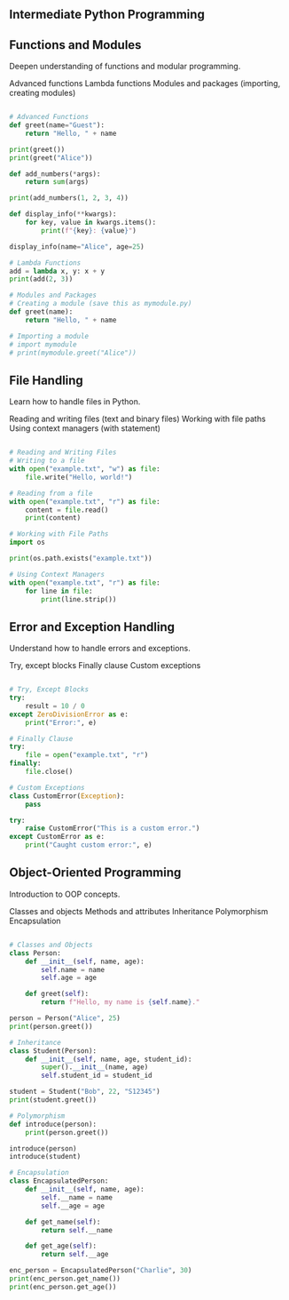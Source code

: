 ## Intermediate Python Programming


## Functions and Modules

Deepen understanding of functions and modular programming.

Advanced functions
Lambda functions
Modules and packages (importing, creating modules) 

```python

# Advanced Functions
def greet(name="Guest"):
    return "Hello, " + name

print(greet())
print(greet("Alice"))

def add_numbers(*args):
    return sum(args)

print(add_numbers(1, 2, 3, 4))

def display_info(**kwargs):
    for key, value in kwargs.items():
        print(f"{key}: {value}")

display_info(name="Alice", age=25)

# Lambda Functions
add = lambda x, y: x + y
print(add(2, 3))

# Modules and Packages
# Creating a module (save this as mymodule.py)
def greet(name):
    return "Hello, " + name

# Importing a module
# import mymodule
# print(mymodule.greet("Alice"))

```

## File Handling

Learn how to handle files in Python.

Reading and writing files (text and binary files)
Working with file paths
Using context managers (with statement)

```python

# Reading and Writing Files
# Writing to a file
with open("example.txt", "w") as file:
    file.write("Hello, world!")

# Reading from a file
with open("example.txt", "r") as file:
    content = file.read()
    print(content)

# Working with File Paths
import os

print(os.path.exists("example.txt"))

# Using Context Managers
with open("example.txt", "r") as file:
    for line in file:
        print(line.strip())

```
## Error and Exception Handling

Understand how to handle errors and exceptions.

Try, except blocks
Finally clause
Custom exceptions

```python

# Try, Except Blocks
try:
    result = 10 / 0
except ZeroDivisionError as e:
    print("Error:", e)

# Finally Clause
try:
    file = open("example.txt", "r")
finally:
    file.close()

# Custom Exceptions
class CustomError(Exception):
    pass

try:
    raise CustomError("This is a custom error.")
except CustomError as e:
    print("Caught custom error:", e)

```
## Object-Oriented Programming 

Introduction to OOP concepts.

Classes and objects
Methods and attributes
Inheritance
Polymorphism
Encapsulation

```python

# Classes and Objects
class Person:
    def __init__(self, name, age):
        self.name = name
        self.age = age

    def greet(self):
        return f"Hello, my name is {self.name}."

person = Person("Alice", 25)
print(person.greet())

# Inheritance
class Student(Person):
    def __init__(self, name, age, student_id):
        super().__init__(name, age)
        self.student_id = student_id

student = Student("Bob", 22, "S12345")
print(student.greet())

# Polymorphism
def introduce(person):
    print(person.greet())

introduce(person)
introduce(student)

# Encapsulation
class EncapsulatedPerson:
    def __init__(self, name, age):
        self.__name = name
        self.__age = age

    def get_name(self):
        return self.__name

    def get_age(self):
        return self.__age

enc_person = EncapsulatedPerson("Charlie", 30)
print(enc_person.get_name())
print(enc_person.get_age())

```
